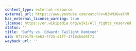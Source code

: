 ```yaml
---
content_type: external-resource
external_url: https://www.youtube.com/watch?v=RZwM3GvaTRM
has_external_license_warning: true
license: https://en.wikipedia.org/wiki/All_rights_reserved
status: ''
title: 'Buffy vs. Edward: Twilight Remixed'
uid: 0737e1f8-5e63-4f25-a1ff-3718cbed4f71
wayback_url: ''
---
```

